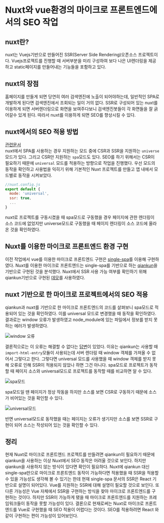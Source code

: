 # Nuxt와 vue환경의 마이크로 프론트엔드에서의 SEO 작업

## nuxt란?
nuxt는 Vuejs기반으로 만들어진 SSR(Server Side Rendering)오픈소스 프로젝트이다. Vuejs프로젝트를 진행할 때 서버부분을 미리 구성하여 보다 나은 UI렌더링을 제공하고 static페이지를 만들어내는 기능들을 포함하고 있다.

## nuxt의 장점
홈페이지를 만들게 되면 당연히 여러 검색엔진에 노출이 되어야하는데, 일반적인 SPA로 개발하게 된다면 검색엔진에서 조회되는 일이 거의 없다. SSR로 구성되어 있는 nuxt를 이용하게 되면 서버렌더링으로 화면을 보여주다보니 검색엔진봇들이 각 화면들을 잘 긁어갈수 있게 된다. 따라서 nuxt를 이용하게 되면 SEO를 향상시킬 수 있다.


## nuxt에서의 SEO 적용 방법
[관련문서](https://nuxtjs.org/docs/2.x/configuration-glossary/configuration-mode)<br>
nuxt에서 SPA를 사용하는 경우 지원하는 모드 중에 CSR과 SSR을 지원하는 `universe` 모드가 있다. 그리고 CSR만 지원하는 `spa`모드도 있다. SEO를 하기 위해서는 CSR이 필요하기 때문에 `universal` 모드를 적용하는 방향으로 작업을 진행했다. 우선 모드의 동작을 확인하고 사용법을 익히기 위해 기본적인 Nuxt 프로젝트를 만들고 앱 내에서 모드별로 동작을 시켜보았다. 

```vue.js
//nuxt.config.js
export default {
  mode: 'universal',
  ssr: true,
  ...
}
  ```

nuxt로 프로젝트를 구동시켰을 때 spa모드로 구동했을 경우 페이지에 관한 렌더링이 소스 코드에 없었지만 universe모드로 구동했을 때 페이지 렌더링이 소스 코드에 올라온 것을 확인하였다.


## Nuxt를 이용한 마이크로 프론트엔드 환경 구현
이전 작업에서 vue를 이용한 마이크로 프론트엔드 구현은 [single-spa](https://github.com/single-spa/single-spa)를 이용해 구현하였다. Nuxt를 이용한 마이크로 프론트엔드는 single-spa를 기반으로 하는 [qiankun](https://qiankun.umijs.org/guide)을 기반으로 구현된 것을 분석했다. Nuxt에서 SSR 사용 가능 여부를 확인하기 위해 qiankun기반으로 구현된 [데모](https://github.com/FEMessage/nuxt-micro-frontend)를 사용하였다.

## nuxt 기반으로 한 마이크로 프로젝트에서의 SEO 적용
qiankun과 nuxt를 기반으로 한 마이크로 프론트엔드의 코드를 살펴보니 spa모드로 적용되어 있는 것을 확인하였다. 이를 universal 모드로 변경했을 때 동작을 확인하였다. 결과로는 window 오류가 발생하였고 node_module에 있는 파일에서 정보를 받지 못하는 에러가 발생하였다.

![window 오류](https://github.com/jskim16/Nuxt-micro-frontend/blob/main/img/window-is-not-defined.PNG)

결론적으로는 이 오류는 해결할 수 없다는 [답변](https://github.com/umijs/qiankun/issues/772)이 있었다. 이유는 qiankun는 사용할 때 `import-html-entry`모듈이 사용되는데 서버 렌더링 때 window 객체를 가져올 수 없어서 그렇다고 한다. 그렇다면 universal 모드를 사용했을 때 window 객체를 받지 못해 오류로 인해 SSR이 적용되지 않았나 하면 그건 아니다. spa모드로 프로젝트가 동작할 때 페이지 소스와 universal모드로 프로젝트를 동작할 때를 비교하면 알 수 있다.

![spa모드](https://github.com/jskim16/Nuxt-micro-frontend/blob/main/img/spa-mode.PNG)

spa모드일 땐 페이지가 정상 작동을 하지만 소스를 보면 CSR로 구동하기 때문에 소스가 비어있는 것을 확인할 수 있다.

![universal모드](https://github.com/jskim16/Nuxt-micro-frontend/blob/main/img/universal-mode.PNG)

반면 universal모드로 동작했을 때는 페이지는 오류가 생기지만 소스를 보면 SSR로 구현이 되어 소스는 작성되어 있는 것을 확인할 수 있다.

## 정리
현재 Nuxt로 마이크로 프론트엔드 프로젝트를 만들려면 qiankun이 필요하기 때문에 qiankun을 사용하는 이상 Nuxt에서 SEO 동작은 어려울 것으로 보인다. 하지만 qiankun을 사용하지 않는 방식이 있다면 확인이 필요하다. Nuxt에 qiankun 대신 single-spa만으로 마이크로 프론트엔드 동작이 가능하다면 적용했을 때 SSR을 적용할 수 있을 가능성도 생각해 볼 수 있기는 한데 현재 single-spa 문서의 SSR은 React 기반으로 설명이 되어있다. Vue를 지원하는 SSR에 대해 설명이 필요할 것으로 보인다. 또 다른 가능성은 Vue 자체에서 SSR을 구현하는 방식을 찾아 마이크로 프론트엔드를 구현하는 것이다. 하지만 SSR이 가능하게 됐을 때 마이크로 프론트엔드를 지원하는 프레임워크들이 동작을 못할 가능성이 있다. 결론으로 현재로써는 Nuxt로 마이크로 프론트엔드를 Vue로 구현했을 때 SEO 적용이 어렵다는 것이다. SEO를 적용하려면 React 와 같이 구현하는 편이 가능성이 있어보인다.
